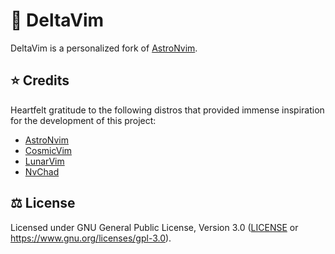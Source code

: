 # 🌱 DeltaVim

DeltaVim is a personalized fork of [AstroNvim](https://github.com/AstroNvim/AstroNvim).

## ⭐ Credits

Heartfelt gratitude to the following distros that provided immense inspiration for the development
of this project:

- [AstroNvim](https://github.com/AstroNvim/AstroNvim)
- [CosmicVim](https://github.com/CosmicNvim/CosmicNvim)
- [LunarVim](https://github.com/LunarVim)
- [NvChad](https://github.com/NvChad/NvChad)

## ⚖️ License

Licensed under GNU General Public License, Version 3.0 ([LICENSE](LICENSE) or
<https://www.gnu.org/licenses/gpl-3.0>).
